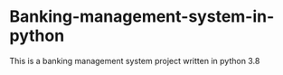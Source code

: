 # Banking-management-system-in-python
This is a banking management system project written in python 3.8 
